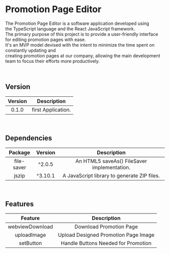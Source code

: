 # Promotion Page Editor
The Promotion Page Editor is a software application developed using <br>
the TypeScript language and the React JavaScript framework. <br>
The primary purpose of this project is to provide a user-friendly interface for editing promotion pages with ease. <br>
It's an MVP model devised with the intent to minimize the time spent on constantly updating and <br>
creating promotion pages at our company, allowing the main development team to focus their efforts more productively. <br>

<br>

## Version
|    **Version**  |  **Description**   |
|:---------------:|:------------------:|
| 0.1.0 | first Application. |

<br>

## Dependencies
|    **Package**  | **Version** | **Description** |
|:---------------:|:-----------:|:---------------:|
| file-saver | ^2.0.5 | An HTML5 saveAs() FileSaver implementation. |
| jszip | ^3.10.1 | A JavaScript library to generate ZIP files. | 


<br>

## Features
|   **Feature**   |    **Description**     |
|:---------------:|:----------------------:|
| webviewDownload |     Download Promotion Page    |
|   uploadImage   | Upload Designed Promotion Page Image | 
|    setButton    | Handle Buttons Needed for Promotion | 